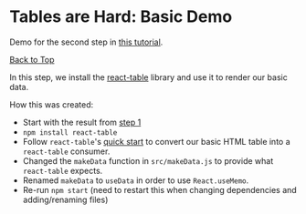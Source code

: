 # Tables are Hard: Basic Demo

Demo for the second step in [this tutorial](https://blog.px.dev/tables-are-hard-2).

[Back to Top](../README.md)

In this step, we install the [react-table](https://react-table.tanstack.com) library and use it to render our basic data.

How this was created:
* Start with the result from [step 1](../1-basics/README.md)
* `npm install react-table`
* Follow `react-table`'s [quick start](https://react-table.tanstack.com/docs/quick-start) to convert our basic HTML table into a `react-table` consumer.
* Changed the `makeData` function in `src/makeData.js` to provide what `react-table` expects.
* Renamed `makeData` to `useData` in order to use `React.useMemo`.
* Re-run `npm start` (need to restart this when changing dependencies and adding/renaming files)